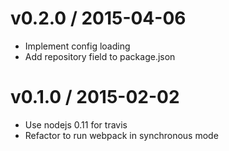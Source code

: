 v0.2.0 / 2015-04-06
===================

  * Implement config loading
  * Add repository field to package.json

v0.1.0 / 2015-02-02
===================

  * Use nodejs 0.11 for travis
  * Refactor to run webpack in synchronous mode
